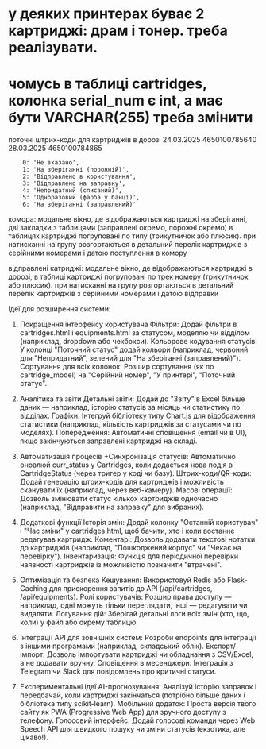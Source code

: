# у деяких принтерах буває 2 картриджі: драм і тонер. треба реалізувати.
# чомусь в таблиці cartridges, колонка serial_num є int, а має бути VARCHAR(255) треба змінити

поточні штрих-коди для картриджів в дорозі
24.03.2025      4650100785640
28.03.2025      4650100784865

        0: 'Не вказано',
        1: 'На зберіганні (порожній)',
        2: 'Відправлено в користування',
        3: 'Відправлено на заправку',
        4: 'Непридатний (списаний)',
        5: 'Одноразовий (фарба у банці)',
        6: 'На зберіганні (заправлений)'


комора:
модальне вікно, де відображаються картриджі на зберіганні,
дві закладки з таблицями (заправлені окремо, порожні окремо)
в таблицях картриджі погруповані по типу (трикутничок або плюсик). 
при натисканні на групу розгортаються в детальний перелік картриджів з серійними  номерами і датою поступлення в комору

відправлені катриджі:
модальне вікно, де відображаються картриджі в дорозі,
в таблиці картриджі погруповані по трек номеру (трикутничок або плюсик).
при натисканні на групу розгортаються в детальний перелік картриджів з серійними номерами і датою відправки



Ідеї для розширення системи:
1. Покращення інтерфейсу користувача
Фільтри: Додай фільтри в cartridges.html і equipments.html за статусом, моделлю чи відділом (наприклад, dropdown або чекбокси).
Кольорове кодування статусів: У колонці "Поточний статус" додай кольори (наприклад, червоний для "Непридатний", зелений для "На зберіганні (заправлений)").
Сортування для всіх колонок: Розшир сортування (як по cartridge_model) на "Серійний номер", "У принтері", "Поточний статус".

2. Аналітика та звіти
Детальні звіти: Додай до "Звіту" в Excel більше даних — наприклад, історію статусів за місяць чи статистику по відділах.
Графіки: Інтегруй бібліотеку типу Chart.js для відображення статистики (наприклад, кількість картриджів за статусами чи по моделях).
Попередження: Автоматичні сповіщення (email чи в UI), якщо закінчуються заправлені картриджі на складі.

3. Автоматизація процесів
+Синхронізація статусів: Автоматично оновлюй curr_status у Cartridges, коли додається нова подія в CartridgeStatus (через тригер у коді чи базу).
Штрих-коди/QR-коди: Додай генерацію штрих-кодів для картриджів і можливість сканувати їх (наприклад, через веб-камеру).
Масові операції: Дозволь змінювати статус кількох картриджів одночасно (наприклад, "Відправити на заправку" для вибраних).

4. Додаткові функції
Історія змін: Додай колонку "Останній користувач" і "Час зміни" у cartridges.html, щоб бачити, хто і коли востаннє редагував картридж.
Коментарі: Дозволь додавати текстові нотатки до картриджів (наприклад, "Пошкоджений корпус" чи "Чекає на перевірку").
Інвентаризація: Функція для періодичної перевірки наявності картриджів із можливістю позначити "втрачені".

5. Оптимізація та безпека
Кешування: Використовуй Redis або Flask-Caching для прискорення запитів до API (/api/cartridges, /api/equipments).
Ролі користувачів: Розшир права доступу — наприклад, одні можуть тільки переглядати, інші — редагувати чи видаляти.
Логування дій: Зберігай детальні логи всіх змін (хто, що, коли) у файл або окрему таблицю.

6. Інтеграції
API для зовнішніх систем: Розроби endpoints для інтеграції з іншими програмами (наприклад, складський облік).
Експорт/імпорт: Дозволь імпортувати картриджі чи обладнання з CSV/Excel, а не додавати вручну.
Сповіщення в месенджери: Інтеграція з Telegram чи Slack для повідомлень про критичні статуси.

7. Експериментальні ідеї
AI-прогнозування: Аналізуй історію заправок і передбачай, коли картриджі закінчаться (потрібно більше даних і бібліотека типу scikit-learn).
Мобільний додаток: Проста версія твого сайту як PWA (Progressive Web App) для зручного доступу з телефону.
Голосовий інтерфейс: Додай голосові команди через Web Speech API для швидкого пошуку чи зміни статусів (екзотика, але цікаво!).


